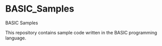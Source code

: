 # BASIC_Samples
BASIC Samples

This repository contains sample code written in the BASIC programming language.
